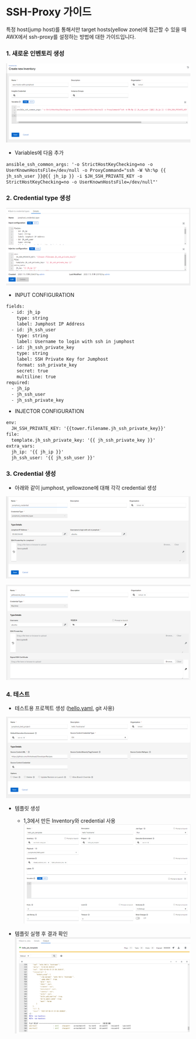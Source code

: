 # SSH-Proxy 가이드
특정 host(jump host)를 통해서만 target hosts(yellow zone)에 접근할 수 있을 때
AWX에서 ssh-proxy를 설정하는 방법에 대한 가이드입니다.

### 1. 새로운 인벤토리 생성


![create-inventory](./img/create-inventory.png)

- Variables에 다음 추가

```
ansible_ssh_common_args: '-o StrictHostKeyChecking=no -o UserKnownHostsFile=/dev/null -o ProxyCommand="ssh -W %h:%p {{ jh_ssh_user }}@{{ jh_ip }} -i $JH_SSH_PRIVATE_KEY -o StrictHostKeyChecking=no -o UserKnownHostsFile=/dev/null"'
```



### 2. Credential type 생성

![create-credential-type](./img/create-credential-type.png)

- INPUT CONFIGURATION

```
fields:
  - id: jh_ip
    type: string
    label: Jumphost IP Address
  - id: jh_ssh_user
    type: string
    label: Username to login with ssh in jumphost
  - id: jh_ssh_private_key
    type: string
    label: SSH Private Key for Jumphost
    format: ssh_private_key
    secret: true
    multiline: true
required:
  - jh_ip
  - jh_ssh_user
  - jh_ssh_private_key

```

- INJECTOR CONFIGURATION
```
env:
  JH_SSH_PRIVATE_KEY: '{{tower.filename.jh_ssh_private_key}}'
file:
  template.jh_ssh_private_key: '{{ jh_ssh_private_key }}'
extra_vars:
  jh_ip: '{{ jh_ip }}'
  jh_ssh_user: '{{ jh_ssh_user }}'
```


### 3. Credential 생성
- 아래와 같이 jumphost, yellowzone에 대해 각각 credential 생성

![jumphost_credential](./img/jumphost_credential.png)

![yellowzone_credential](./img/yellowzone_credential.png)



### 4. 테스트
- 테스트용 프로젝트 생성 ([hello.yaml](https://github.com/thinkahead/DeveloperRecipes/blob/master/Jumphosts/hello.yaml), git 사용)

![jumphost_test_project](./img/jumphost_test_project.PNG)

- 템플릿 생성
  - 1,3에서 만든 Inventory와 credential 사용
  ![jumphost_test_template](./img/jumphost_test_template.png)

- 템플릿 실행 후 결과 확인
  ![jumphost_test_result](./img/jumphost_test_result.png)
